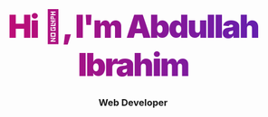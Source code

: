 <h1 align="center">Hi 👋, I'm Abdullah Ibrahim</h1>
<h3 align="center">Web Developer</h3>

<svg fill="none" viewBox="0 0 800 200" width="800" height="200" xmlns="http://www.w3.org/2000/svg">
	<foreignObject width="100%" height="100%">
		<div xmlns="http://www.w3.org/1999/xhtml" style="width: 100%; height: 100%; overflow: hidden;">
			<style>
				@keyframes gradientText {
				  0% {
				    background-position: 0% 50%;
				  }
				  50% {
				    background-position: 100% 50%;
				  }
				  100% {
				    background-position: 0% 50%;
				  }
				}
        .snowflake {
          color: #fff;
          font-size: 1em;
          font-family: Arial;
          text-shadow: 0 0 1px #000;
        }
				h1 {
				  font-family: 'Inter',
					-apple-system,
					BlinkMacSystemFont, 
					'Segoe UI', 
					'Roboto', 
					'Oxygen', 
					'Ubuntu', 
					'Cantarell', 
					'Fira Sans', 
					'Droid Sans', 
					'Helvetica Neue', 
					sans-serif;
				  margin: 0;
				  font-size: 4em;
				  font-weight: 900;
				  letter-spacing: -.05em;
				  text-align: center;
				  background: -webkit-linear-gradient(right,#3828ca,#ff004c);
				  background: linear-gradient(270deg,#3828ca 0,#ff004c);
				  background-size: 200%;
				  background-clip: text;
				  -webkit-background-clip: text;
				  -webkit-text-fill-color: transparent;
				  -webkit-animation: gradientText 3s ease infinite;
				  animation: gradientText 3s ease infinite;
				}
        @-webkit-keyframes snowflakes-fall{0%{top:-10%}100%{top:100%}}@-webkit-keyframes snowflakes-shake{0%{-webkit-transform:translateX(0px);transform:translateX(0px)}50%{-webkit-transform:translateX(80px);transform:translateX(80px)}100%{-webkit-transform:translateX(0px);transform:translateX(0px)}}@keyframes snowflakes-fall{0%{top:-10%}100%{top:100%}}@keyframes snowflakes-shake{0%{transform:translateX(0px)}50%{transform:translateX(80px)}100%{transform:translateX(0px)}}.snowflake{position:fixed;top:-10%;z-index:9999;-webkit-user-select:none;-moz-user-select:none;-ms-user-select:none;user-select:none;cursor:default;-webkit-animation-name:snowflakes-fall,snowflakes-shake;-webkit-animation-duration:10s,3s;-webkit-animation-timing-function:linear,ease-in-out;-webkit-animation-iteration-count:infinite,infinite;-webkit-animation-play-state:running,running;animation-name:snowflakes-fall,snowflakes-shake;animation-duration:10s,3s;animation-timing-function:linear,ease-in-out;animation-iteration-count:infinite,infinite;animation-play-state:running,running}.snowflake:nth-of-type(0){left:1%;-webkit-animation-delay:0s,0s;animation-delay:0s,0s}.snowflake:nth-of-type(1){left:10%;-webkit-animation-delay:1s,1s;animation-delay:1s,1s}.snowflake:nth-of-type(2){left:20%;-webkit-animation-delay:6s,.5s;animation-delay:6s,.5s}.snowflake:nth-of-type(3){left:30%;-webkit-animation-delay:4s,2s;animation-delay:4s,2s}.snowflake:nth-of-type(4){left:40%;-webkit-animation-delay:2s,2s;animation-delay:2s,2s}.snowflake:nth-of-type(5){left:50%;-webkit-animation-delay:8s,3s;animation-delay:8s,3s}.snowflake:nth-of-type(6){left:60%;-webkit-animation-delay:6s,2s;animation-delay:6s,2s}.snowflake:nth-of-type(7){left:70%;-webkit-animation-delay:2.5s,1s;animation-delay:2.5s,1s}.snowflake:nth-of-type(8){left:80%;-webkit-animation-delay:1s,0s;animation-delay:1s,0s}.snowflake:nth-of-type(9){left:90%;-webkit-animation-delay:3s,1.5s;animation-delay:3s,1.5s}
        .container {
          width: 100%;
          height: 100%;
          background: #0D1117;
          border-radius: 15px;
          padding: 20px;
          display: flex;
          flex-direction: column;
          gap: 10px;
          box-sizing: border-box;
          -webkit-mask-image: -webkit-radial-gradient(white, black);
        }

        .line {
          display: flex;
          align-items: flex-start;
          overflow: hidden;
          width: 100%;
        }

        .line-wrap {
          display: flex;
          align-items: flex-start;
          flex-wrap: wrap;
          overflow: hidden;
          width: 100%;
        }

        .prompt {
          color: #7EE787;
          font-family: 'Courier New', monospace;
          font-size: 40px;
          display: inline-block;
          margin-right: 10px;
          flex-shrink: 0;
        }

        .prompt-small {
          color: #7EE787;
          font-family: 'Courier New', monospace;
          font-size: 24px;
          display: inline-block;
          margin-right: 10px;
          flex-shrink: 0;
        }

        .cursor {
          background: #7EE787;
          width: 15px;
          height: 40px;
          display: inline-block;
          animation: blink 1s step-start infinite;
          margin-left: 5px;
        }

        .cursor-small {
          background: #FFFFFF;
          width: 10px;
          height: 24px;
          display: inline-block;
          animation: blink 1s step-start infinite;
          margin-left: 5px;
        }

        @keyframes blink {
          50% { opacity: 0; }
        }

        .typed-text {
          color: #7EE787;
          font-family: 'Courier New', monospace;
          font-size: 40px;
          display: inline-block;
          overflow: hidden;
          white-space: nowrap;
          width: 0;
          animation: typing 3s steps(30) infinite;
        }

        .typed-text-title {
          color: #FFFFFF;
          font-family: 'Courier New', monospace;
          font-size: 20px;
          display: inline-block;
          overflow: hidden;
          white-space: nowrap;
          animation: wordByWord 8s steps(8) infinite;
        }

        .typed-text-desc {
          color: #FFFFFF;
          font-family: 'Courier New', monospace;
          font-size: 20px;
          display: inline-block;
          overflow: visible;
          white-space: pre-wrap;
          word-wrap: break-word;
          max-width: calc(100% - 40px);
          line-height: 1.5;
          opacity: 1;
        }

        @keyframes typing {
          0% { width: 0 }
          100% { width: 100% }
        }

        @keyframes wordByWord {
          0%, 100% { 
            width: 0; 
            visibility: hidden; 
          }
          1% { 
            visibility: visible; 
          }
          10% { width: 15%; }
          20% { width: 30%; }
          30% { width: 45%; }
          40% { width: 60%; }
          50% { width: 75%; }
          60% { width: 90%; }
          70%, 90% { width: 100%; }
        }
			</style>
      <div class="container">
        <div class="line">
          <span class="prompt">$</span>
          <span class="typed-text">Mohammad Tamim Hossen</span>
          <span class="cursor"></span>
        </div>
        <div class="line">
          <span class="prompt-small">$</span>
          <span class="typed-text-title">Flutter Expert, cross platform app developer.</span>
          <span class="cursor-small"></span>
        </div>
        <div class="line-wrap">
          <span class="prompt-small">$</span>
          <span class="typed-text-desc">I'm a passionate Flutter developer dedicated to creating beautiful and performant mobile applications.</span>
          <span class="cursor-small"></span>
        </div>
      </div>
      <div xmlns="http://www.w3.org/1999/xhtml" class="snowflake">🎉</div>
      <div xmlns="http://www.w3.org/1999/xhtml" class="snowflake">🎉</div>
      <div xmlns="http://www.w3.org/1999/xhtml" class="snowflake">🎉</div>
      <div xmlns="http://www.w3.org/1999/xhtml" class="snowflake">🎉</div>
      <div xmlns="http://www.w3.org/1999/xhtml" class="snowflake">🎉</div>
      <div xmlns="http://www.w3.org/1999/xhtml" class="snowflake">🎉</div>
      <div xmlns="http://www.w3.org/1999/xhtml" class="snowflake">🎉</div>
		</div>
	</foreignObject>
</svg> 

<p align="left"> <img src="https://komarev.com/ghpvc/?username=abdullah3d&label=Profile%20views&color=0e75b6&style=flat" alt="abdullah3d" /> </p>

<p align="left"> <a href="https://github.com/ryo-ma/github-profile-trophy"><img src="https://github-profile-trophy.vercel.app/?username=abdullah3d" alt="abdullah3d" /></a> </p>

- 🔭 I’m currently working on **Full-Stack MERN Projects**

- 🌱 I’m currently learning **React (Deep Dive & Best Practices) Node.js & Express MongoDB Data Structures & Algorithms (C++)**

- 👯 I’m looking to collaborate on **Open-source React, Next.js, and Node.js projects**

- 🤝 I’m looking for help with **Advanced backend concepts (Scalability, System Design, DevOps basics)**

- 💬 Ask me about **Frontend (React, Tailwind, JavaScript ES6+), Backend basics, Competitive Programming**

- 📫 How to reach me **abdullah.ibrahim.2411@gmail.com**

- ⚡ Fun fact **I’m an accountant turned coder who loves debugging more than math 😅**

<h3 align="left">Connect with me:</h3>
<p align="left">
<a href="https://linkedin.com/in/https://www.facebook.com/abdullah.ibrahim.49944" target="blank"><img align="center" src="https://raw.githubusercontent.com/rahuldkjain/github-profile-readme-generator/master/src/images/icons/Social/linked-in-alt.svg" alt="https://www.facebook.com/abdullah.ibrahim.49944" height="30" width="40" /></a>
<a href="https://fb.com/abdullah ibrahim" target="blank"><img align="center" src="https://raw.githubusercontent.com/rahuldkjain/github-profile-readme-generator/master/src/images/icons/Social/facebook.svg" alt="abdullah ibrahim" height="30" width="40" /></a>
<a href="https://codeforces.com/profile/ibrahim087" target="blank"><img align="center" src="https://raw.githubusercontent.com/rahuldkjain/github-profile-readme-generator/master/src/images/icons/Social/codeforces.svg" alt="ibrahim087" height="30" width="40" /></a>
</p>

<h3 align="left">Languages and Tools:</h3>
<p align="left"> <a href="https://www.w3schools.com/cpp/" target="_blank" rel="noreferrer"> <img src="https://raw.githubusercontent.com/devicons/devicon/master/icons/cplusplus/cplusplus-original.svg" alt="cplusplus" width="40" height="40"/> </a> <a href="https://www.w3schools.com/css/" target="_blank" rel="noreferrer"> <img src="https://raw.githubusercontent.com/devicons/devicon/master/icons/css3/css3-original-wordmark.svg" alt="css3" width="40" height="40"/> </a> <a href="https://expressjs.com" target="_blank" rel="noreferrer"> <img src="https://raw.githubusercontent.com/devicons/devicon/master/icons/express/express-original-wordmark.svg" alt="express" width="40" height="40"/> </a> <a href="https://firebase.google.com/" target="_blank" rel="noreferrer"> <img src="https://www.vectorlogo.zone/logos/firebase/firebase-icon.svg" alt="firebase" width="40" height="40"/> </a> <a href="https://www.w3.org/html/" target="_blank" rel="noreferrer"> <img src="https://raw.githubusercontent.com/devicons/devicon/master/icons/html5/html5-original-wordmark.svg" alt="html5" width="40" height="40"/> </a> <a href="https://developer.mozilla.org/en-US/docs/Web/JavaScript" target="_blank" rel="noreferrer"> <img src="https://raw.githubusercontent.com/devicons/devicon/master/icons/javascript/javascript-original.svg" alt="javascript" width="40" height="40"/> </a> <a href="https://www.mongodb.com/" target="_blank" rel="noreferrer"> <img src="https://raw.githubusercontent.com/devicons/devicon/master/icons/mongodb/mongodb-original-wordmark.svg" alt="mongodb" width="40" height="40"/> </a> <a href="https://www.mysql.com/" target="_blank" rel="noreferrer"> <img src="https://raw.githubusercontent.com/devicons/devicon/master/icons/mysql/mysql-original-wordmark.svg" alt="mysql" width="40" height="40"/> </a> <a href="https://nodejs.org" target="_blank" rel="noreferrer"> <img src="https://raw.githubusercontent.com/devicons/devicon/master/icons/nodejs/nodejs-original-wordmark.svg" alt="nodejs" width="40" height="40"/> </a> <a href="https://www.python.org" target="_blank" rel="noreferrer"> <img src="https://raw.githubusercontent.com/devicons/devicon/master/icons/python/python-original.svg" alt="python" width="40" height="40"/> </a> <a href="https://reactjs.org/" target="_blank" rel="noreferrer"> <img src="https://raw.githubusercontent.com/devicons/devicon/master/icons/react/react-original-wordmark.svg" alt="react" width="40" height="40"/> </a> <a href="https://tailwindcss.com/" target="_blank" rel="noreferrer"> <img src="https://www.vectorlogo.zone/logos/tailwindcss/tailwindcss-icon.svg" alt="tailwind" width="40" height="40"/> </a> </p>

<p><img align="left" src="https://github-readme-stats.vercel.app/api/top-langs?username=abdullah3d&show_icons=true&locale=en&layout=compact" alt="abdullah3d" /></p>

<p>&nbsp;<img align="center" src="https://github-readme-stats.vercel.app/api?username=abdullah3d&show_icons=true&locale=en" alt="abdullah3d" /></p>

<p><img align="center" src="https://github-readme-streak-stats.herokuapp.com/?user=abdullah3d&" alt="abdullah3d" /></p>
